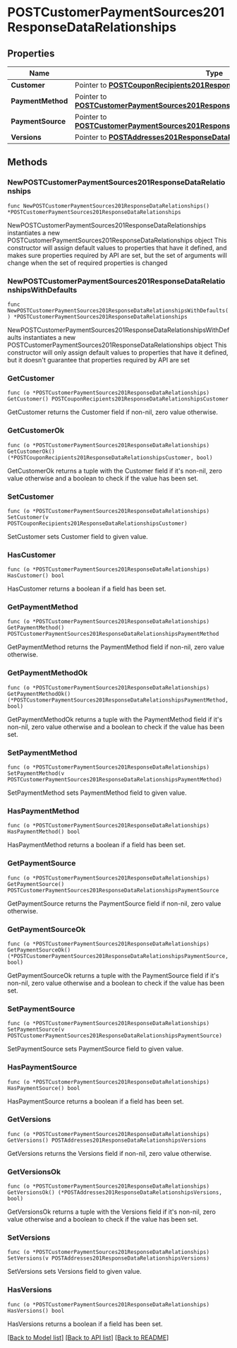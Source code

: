 # POSTCustomerPaymentSources201ResponseDataRelationships

## Properties

Name | Type | Description | Notes
------------ | ------------- | ------------- | -------------
**Customer** | Pointer to [**POSTCouponRecipients201ResponseDataRelationshipsCustomer**](POSTCouponRecipients201ResponseDataRelationshipsCustomer.md) |  | [optional] 
**PaymentMethod** | Pointer to [**POSTCustomerPaymentSources201ResponseDataRelationshipsPaymentMethod**](POSTCustomerPaymentSources201ResponseDataRelationshipsPaymentMethod.md) |  | [optional] 
**PaymentSource** | Pointer to [**POSTCustomerPaymentSources201ResponseDataRelationshipsPaymentSource**](POSTCustomerPaymentSources201ResponseDataRelationshipsPaymentSource.md) |  | [optional] 
**Versions** | Pointer to [**POSTAddresses201ResponseDataRelationshipsVersions**](POSTAddresses201ResponseDataRelationshipsVersions.md) |  | [optional] 

## Methods

### NewPOSTCustomerPaymentSources201ResponseDataRelationships

`func NewPOSTCustomerPaymentSources201ResponseDataRelationships() *POSTCustomerPaymentSources201ResponseDataRelationships`

NewPOSTCustomerPaymentSources201ResponseDataRelationships instantiates a new POSTCustomerPaymentSources201ResponseDataRelationships object
This constructor will assign default values to properties that have it defined,
and makes sure properties required by API are set, but the set of arguments
will change when the set of required properties is changed

### NewPOSTCustomerPaymentSources201ResponseDataRelationshipsWithDefaults

`func NewPOSTCustomerPaymentSources201ResponseDataRelationshipsWithDefaults() *POSTCustomerPaymentSources201ResponseDataRelationships`

NewPOSTCustomerPaymentSources201ResponseDataRelationshipsWithDefaults instantiates a new POSTCustomerPaymentSources201ResponseDataRelationships object
This constructor will only assign default values to properties that have it defined,
but it doesn't guarantee that properties required by API are set

### GetCustomer

`func (o *POSTCustomerPaymentSources201ResponseDataRelationships) GetCustomer() POSTCouponRecipients201ResponseDataRelationshipsCustomer`

GetCustomer returns the Customer field if non-nil, zero value otherwise.

### GetCustomerOk

`func (o *POSTCustomerPaymentSources201ResponseDataRelationships) GetCustomerOk() (*POSTCouponRecipients201ResponseDataRelationshipsCustomer, bool)`

GetCustomerOk returns a tuple with the Customer field if it's non-nil, zero value otherwise
and a boolean to check if the value has been set.

### SetCustomer

`func (o *POSTCustomerPaymentSources201ResponseDataRelationships) SetCustomer(v POSTCouponRecipients201ResponseDataRelationshipsCustomer)`

SetCustomer sets Customer field to given value.

### HasCustomer

`func (o *POSTCustomerPaymentSources201ResponseDataRelationships) HasCustomer() bool`

HasCustomer returns a boolean if a field has been set.

### GetPaymentMethod

`func (o *POSTCustomerPaymentSources201ResponseDataRelationships) GetPaymentMethod() POSTCustomerPaymentSources201ResponseDataRelationshipsPaymentMethod`

GetPaymentMethod returns the PaymentMethod field if non-nil, zero value otherwise.

### GetPaymentMethodOk

`func (o *POSTCustomerPaymentSources201ResponseDataRelationships) GetPaymentMethodOk() (*POSTCustomerPaymentSources201ResponseDataRelationshipsPaymentMethod, bool)`

GetPaymentMethodOk returns a tuple with the PaymentMethod field if it's non-nil, zero value otherwise
and a boolean to check if the value has been set.

### SetPaymentMethod

`func (o *POSTCustomerPaymentSources201ResponseDataRelationships) SetPaymentMethod(v POSTCustomerPaymentSources201ResponseDataRelationshipsPaymentMethod)`

SetPaymentMethod sets PaymentMethod field to given value.

### HasPaymentMethod

`func (o *POSTCustomerPaymentSources201ResponseDataRelationships) HasPaymentMethod() bool`

HasPaymentMethod returns a boolean if a field has been set.

### GetPaymentSource

`func (o *POSTCustomerPaymentSources201ResponseDataRelationships) GetPaymentSource() POSTCustomerPaymentSources201ResponseDataRelationshipsPaymentSource`

GetPaymentSource returns the PaymentSource field if non-nil, zero value otherwise.

### GetPaymentSourceOk

`func (o *POSTCustomerPaymentSources201ResponseDataRelationships) GetPaymentSourceOk() (*POSTCustomerPaymentSources201ResponseDataRelationshipsPaymentSource, bool)`

GetPaymentSourceOk returns a tuple with the PaymentSource field if it's non-nil, zero value otherwise
and a boolean to check if the value has been set.

### SetPaymentSource

`func (o *POSTCustomerPaymentSources201ResponseDataRelationships) SetPaymentSource(v POSTCustomerPaymentSources201ResponseDataRelationshipsPaymentSource)`

SetPaymentSource sets PaymentSource field to given value.

### HasPaymentSource

`func (o *POSTCustomerPaymentSources201ResponseDataRelationships) HasPaymentSource() bool`

HasPaymentSource returns a boolean if a field has been set.

### GetVersions

`func (o *POSTCustomerPaymentSources201ResponseDataRelationships) GetVersions() POSTAddresses201ResponseDataRelationshipsVersions`

GetVersions returns the Versions field if non-nil, zero value otherwise.

### GetVersionsOk

`func (o *POSTCustomerPaymentSources201ResponseDataRelationships) GetVersionsOk() (*POSTAddresses201ResponseDataRelationshipsVersions, bool)`

GetVersionsOk returns a tuple with the Versions field if it's non-nil, zero value otherwise
and a boolean to check if the value has been set.

### SetVersions

`func (o *POSTCustomerPaymentSources201ResponseDataRelationships) SetVersions(v POSTAddresses201ResponseDataRelationshipsVersions)`

SetVersions sets Versions field to given value.

### HasVersions

`func (o *POSTCustomerPaymentSources201ResponseDataRelationships) HasVersions() bool`

HasVersions returns a boolean if a field has been set.


[[Back to Model list]](../README.md#documentation-for-models) [[Back to API list]](../README.md#documentation-for-api-endpoints) [[Back to README]](../README.md)


